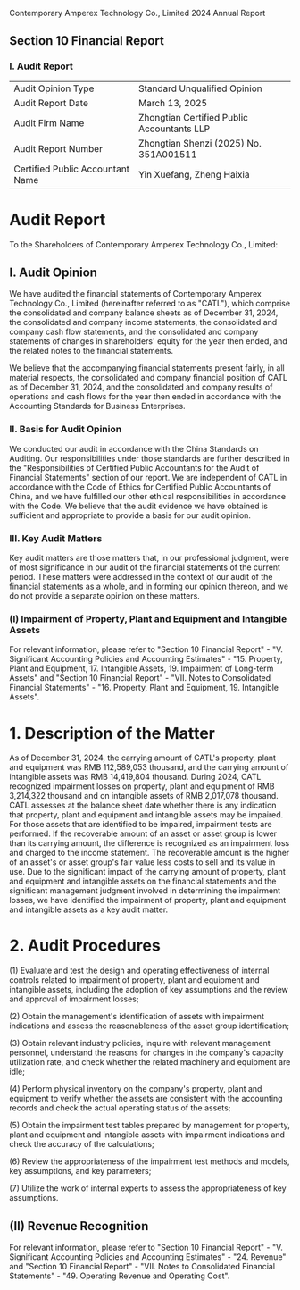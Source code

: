 Contemporary Amperex Technology Co., Limited 2024 Annual Report


## Section 10 Financial Report


### I. Audit Report


<table>
<tr>
<td>Audit Opinion Type</td>
<td>Standard Unqualified Opinion</td>
</tr>
<tr>
<td>Audit Report Date</td>
<td>March 13, 2025</td>
</tr>
<tr>
<td>Audit Firm Name</td>
<td>Zhongtian Certified Public Accountants LLP</td>
</tr>
<tr>
<td>Audit Report Number</td>
<td>Zhongtian Shenzi (2025) No. 351A001511</td>
</tr>
<tr>
<td>Certified Public Accountant Name</td>
<td>Yin Xuefang, Zheng Haixia</td>
</tr>
</table>


# Audit Report


To the Shareholders of Contemporary Amperex Technology Co., Limited:


## I. Audit Opinion

We have audited the financial statements of Contemporary Amperex Technology Co., Limited (hereinafter referred to as "CATL"), which comprise the consolidated and company balance sheets as of December 31, 2024, the consolidated and company income statements, the consolidated and company cash flow statements, and the consolidated and company statements of changes in shareholders' equity for the year then ended, and the related notes to the financial statements.

We believe that the accompanying financial statements present fairly, in all material respects, the consolidated and company financial position of CATL as of December 31, 2024, and the consolidated and company results of operations and cash flows for the year then ended in accordance with the Accounting Standards for Business Enterprises.


### II. Basis for Audit Opinion

We conducted our audit in accordance with the China Standards on Auditing. Our responsibilities under those standards are further described in the "Responsibilities of Certified Public Accountants for the Audit of Financial Statements" section of our report. We are independent of CATL in accordance with the Code of Ethics for Certified Public Accountants of China, and we have fulfilled our other ethical responsibilities in accordance with the Code. We believe that the audit evidence we have obtained is sufficient and appropriate to provide a basis for our audit opinion.


### III. Key Audit Matters

Key audit matters are those matters that, in our professional judgment, were of most significance in our audit of the financial statements of the current period. These matters were addressed in the context of our audit of the financial statements as a whole, and in forming our opinion thereon, and we do not provide a separate opinion on these matters.


### (I) Impairment of Property, Plant and Equipment and Intangible Assets

For relevant information, please refer to "Section 10 Financial Report" - "V. Significant Accounting Policies and Accounting Estimates" - "15. Property, Plant and Equipment, 17. Intangible Assets, 19. Impairment of Long-term Assets" and "Section 10 Financial Report" - "VII. Notes to Consolidated Financial Statements" - "16. Property, Plant and Equipment, 19. Intangible Assets".


# 1. Description of the Matter

As of December 31, 2024, the carrying amount of CATL's property, plant and equipment was RMB 112,589,053 thousand, and the carrying amount of intangible assets was RMB 14,419,804 thousand. During 2024, CATL recognized impairment losses on property, plant and equipment of RMB 3,214,322 thousand and on intangible assets of RMB 2,017,078 thousand. CATL assesses at the balance sheet date whether there is any indication that property, plant and equipment and intangible assets may be impaired. For those assets that are identified to be impaired, impairment tests are performed. If the recoverable amount of an asset or asset group is lower than its carrying amount, the difference is recognized as an impairment loss and charged to the income statement. The recoverable amount is the higher of an asset's or asset group's fair value less costs to sell and its value in use. Due to the significant impact of the carrying amount of property, plant and equipment and intangible assets on the financial statements and the significant management judgment involved in determining the impairment losses, we have identified the impairment of property, plant and equipment and intangible assets as a key audit matter.


# 2. Audit Procedures

(1) Evaluate and test the design and operating effectiveness of internal controls related to impairment of property, plant and equipment and intangible assets, including the adoption of key assumptions and the review and approval of impairment losses;

(2) Obtain the management's identification of assets with impairment indications and assess the reasonableness of the asset group identification;

(3) Obtain relevant industry policies, inquire with relevant management personnel, understand the reasons for changes in the company's capacity utilization rate, and check whether the related machinery and equipment are idle;

(4) Perform physical inventory on the company's property, plant and equipment to verify whether the assets are consistent with the accounting records and check the actual operating status of the assets;

(5) Obtain the impairment test tables prepared by management for property, plant and equipment and intangible assets with impairment indications and check the accuracy of the calculations;

(6) Review the appropriateness of the impairment test methods and models, key assumptions, and key parameters;

(7) Utilize the work of internal experts to assess the appropriateness of key assumptions.


## (II) Revenue Recognition

For relevant information, please refer to "Section 10 Financial Report" - "V. Significant Accounting Policies and Accounting Estimates" - "24. Revenue" and "Section 10 Financial Report" - "VII. Notes to Consolidated Financial Statements" - "49. Operating Revenue and Operating Cost".
